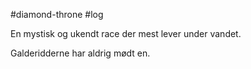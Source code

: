 #diamond-throne #log

En mystisk og ukendt race der mest lever under vandet.
Galderidderne har aldrig mødt en.
